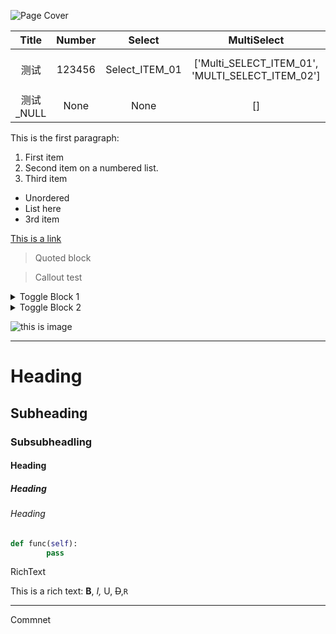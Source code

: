 
![Page Cover](https://www.notion.so/image/https%3A%252F%252Fwww.notion.so%252Fimages%252Fpage-cover%252Fnasa_earth_grid.jpg)

Title | Number | Select | MultiSelect | Date | Persson | Files | CheckBox | Url | Email | Phone
:---: | :---: | :---: | :---: | :---: | :---: | :---: | :---: | :---: | :---: | :---:
测试 | 123456 | Select_ITEM_01 | ['Multi_SELECT_ITEM_01', 'MULTI_SELECT_ITEM_02'] | 2021-05-01 00:00:00 | Kaede Akatsuki <kidhaibara@gmail.com> | [AptioFix-R24-RELEASE.zip](https://s3.us-west-2.amazonaws.com/secure.notion-static.com/a88e9b90-8865-4cfb-bdf9-c614f5a05ce0/AptioFix-R24-RELEASE.zip?X-Amz-Algorithm=AWS4-HMAC-SHA256&X-Amz-Credential=AKIAT73L2G45O3KS52Y5%2F20210530%2Fus-west-2%2Fs3%2Faws4_request&X-Amz-Date=20210530T115109Z&X-Amz-Expires=86400&X-Amz-Signature=044ac6396812655c842cd95b4199cf694525098fd89af9f7031184385c26c748&X-Amz-SignedHeaders=host) | True | https://www.notion.so/kaedea/MarkDown-Test-Page-9a873436a8b54f6a9b8ec1be725548a4 | kidhaibara@gmail.com | 020-00000000
测试_NULL | None | None | [] | None |  |  | False |  |  |



This is the first paragraph:

1. First item
1. Second item on a numbered list.
1. Third item
 - Unordered
 - List here
 - 3rd item

[This is a link](https://respawn.io)

> Quoted block

> Callout test

<details>
<summary>Toggle Block 1</summary>
<pre><code>Hello, Toggle Block 1
</code></pre>
</details>

<details>
<summary>Toggle Block 2</summary>
<pre><code>Hello, Toggle Block 2
</code></pre>
</details>

![this is image](https://s3.us-west-2.amazonaws.com/secure.notion-static.com/fdee384c-0bfa-427c-84e3-f49d28b42735/kiminonaha_tenkinoko_2.jpg?X-Amz-Algorithm=AWS4-HMAC-SHA256&X-Amz-Credential=AKIAT73L2G45O3KS52Y5%2F20210530%2Fus-west-2%2Fs3%2Faws4_request&X-Amz-Date=20210530T115047Z&X-Amz-Expires=86400&X-Amz-Signature=5c8426e97f6b31f3460b6cb6d4d2b5ea625a5af7613637734145bdafbe8b4024&X-Amz-SignedHeaders=host)

---

# Heading

## Subheading

### Subsubheadling

#### Heading

##### Heading

###### Heading

```Python
def func(self):
		pass
```


RichText

This is a rich text: __B__, *I,* U, ~~D~~,`R` 

---

Commnet




<!-- Generated by NotionPageWriter
notion-down.version = 0.0.1
notion-down.revision = b'79849d8'
-->